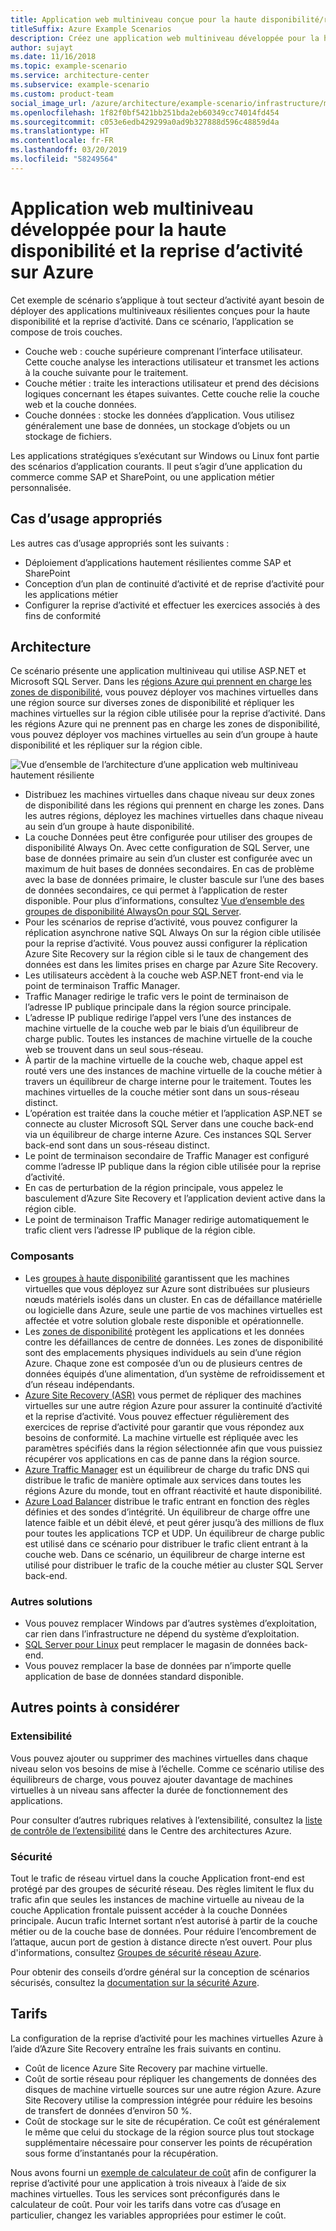 ```yaml
---
title: Application web multiniveau conçue pour la haute disponibilité/reprise d’activité
titleSuffix: Azure Example Scenarios
description: Créez une application web multiniveau développée pour la haute disponibilité et la reprise d’activité après sinistre sur Azure à l’aide de machines virtuelles Azure, de groupes à haute disponibilité, de zones de disponibilité, d’Azure Site Recovery et d’Azure Traffic Manager.
author: sujayt
ms.date: 11/16/2018
ms.topic: example-scenario
ms.service: architecture-center
ms.subservice: example-scenario
ms.custom: product-team
social_image_url: /azure/architecture/example-scenario/infrastructure/media/arhitecture-disaster-recovery-multi-tier-app.png
ms.openlocfilehash: 1f82f0bf5421bb251bda2eb60349cc74014fd454
ms.sourcegitcommit: c053e6edb429299a0ad9b327888d596c48859d4a
ms.translationtype: HT
ms.contentlocale: fr-FR
ms.lasthandoff: 03/20/2019
ms.locfileid: "58249564"
---
```

# <a name="multitier-web-application-built-for-high-availability-and-disaster-recovery-on-azure"></a>Application web multiniveau développée pour la haute disponibilité et la reprise d’activité sur Azure

Cet exemple de scénario s’applique à tout secteur d’activité ayant besoin de déployer des applications multiniveaux résilientes conçues pour la haute disponibilité et la reprise d’activité. Dans ce scénario, l’application se compose de trois couches.

- Couche web : couche supérieure comprenant l’interface utilisateur. Cette couche analyse les interactions utilisateur et transmet les actions à la couche suivante pour le traitement.
- Couche métier : traite les interactions utilisateur et prend des décisions logiques concernant les étapes suivantes. Cette couche relie la couche web et la couche données.
- Couche données : stocke les données d’application. Vous utilisez généralement une base de données, un stockage d’objets ou un stockage de fichiers.

Les applications stratégiques s’exécutant sur Windows ou Linux font partie des scénarios d’application courants. Il peut s’agir d’une application du commerce comme SAP et SharePoint, ou une application métier personnalisée.

## <a name="relevant-use-cases"></a>Cas d’usage appropriés

Les autres cas d’usage appropriés sont les suivants :

- Déploiement d’applications hautement résilientes comme SAP et SharePoint
- Conception d’un plan de continuité d’activité et de reprise d’activité pour les applications métier
- Configurer la reprise d’activité et effectuer les exercices associés à des fins de conformité

## <a name="architecture"></a>Architecture

Ce scénario présente une application multiniveau qui utilise ASP.NET et Microsoft SQL Server. Dans les [régions Azure qui prennent en charge les zones de disponibilité](/azure/availability-zones/az-overview#regions-that-support-availability-zones), vous pouvez déployer vos machines virtuelles dans une région source sur diverses zones de disponibilité et répliquer les machines virtuelles sur la région cible utilisée pour la reprise d’activité. Dans les régions Azure qui ne prennent pas en charge les zones de disponibilité, vous pouvez déployer vos machines virtuelles au sein d’un groupe à haute disponibilité et les répliquer sur la région cible.

![Vue d’ensemble de l’architecture d’une application web multiniveau hautement résiliente][architecture]

- Distribuez les machines virtuelles dans chaque niveau sur deux zones de disponibilité dans les régions qui prennent en charge les zones. Dans les autres régions, déployez les machines virtuelles dans chaque niveau au sein d’un groupe à haute disponibilité.
- La couche Données peut être configurée pour utiliser des groupes de disponibilité Always On. Avec cette configuration de SQL Server, une base de données primaire au sein d’un cluster est configurée avec un maximum de huit bases de données secondaires. En cas de problème avec la base de données primaire, le cluster bascule sur l’une des bases de données secondaires, ce qui permet à l’application de rester disponible. Pour plus d’informations, consultez [Vue d’ensemble des groupes de disponibilité AlwaysOn pour SQL Server][docs-sql-always-on].
- Pour les scénarios de reprise d’activité, vous pouvez configurer la réplication asynchrone native SQL Always On sur la région cible utilisée pour la reprise d’activité. Vous pouvez aussi configurer la réplication Azure Site Recovery sur la région cible si le taux de changement des données est dans les limites prises en charge par Azure Site Recovery.
- Les utilisateurs accèdent à la couche web ASP.NET front-end via le point de terminaison Traffic Manager.
- Traffic Manager redirige le trafic vers le point de terminaison de l’adresse IP publique principale dans la région source principale.
- L’adresse IP publique redirige l’appel vers l’une des instances de machine virtuelle de la couche web par le biais d’un équilibreur de charge public. Toutes les instances de machine virtuelle de la couche web se trouvent dans un seul sous-réseau.
- À partir de la machine virtuelle de la couche web, chaque appel est routé vers une des instances de machine virtuelle de la couche métier à travers un équilibreur de charge interne pour le traitement. Toutes les machines virtuelles de la couche métier sont dans un sous-réseau distinct.
- L’opération est traitée dans la couche métier et l’application ASP.NET se connecte au cluster Microsoft SQL Server dans une couche back-end via un équilibreur de charge interne Azure. Ces instances SQL Server back-end sont dans un sous-réseau distinct.
- Le point de terminaison secondaire de Traffic Manager est configuré comme l’adresse IP publique dans la région cible utilisée pour la reprise d’activité.
- En cas de perturbation de la région principale, vous appelez le basculement d’Azure Site Recovery et l’application devient active dans la région cible.
- Le point de terminaison Traffic Manager redirige automatiquement le trafic client vers l’adresse IP publique de la région cible.

### <a name="components"></a>Composants

- Les [groupes à haute disponibilité][docs-availability-sets] garantissent que les machines virtuelles que vous déployez sur Azure sont distribuées sur plusieurs nœuds matériels isolés dans un cluster. En cas de défaillance matérielle ou logicielle dans Azure, seule une partie de vos machines virtuelles est affectée et votre solution globale reste disponible et opérationnelle.
- Les [zones de disponibilité][docs-availability-zones] protègent les applications et les données contre les défaillances de centre de données. Les zones de disponibilité sont des emplacements physiques individuels au sein d’une région Azure. Chaque zone est composée d’un ou de plusieurs centres de données équipés d’une alimentation, d’un système de refroidissement et d’un réseau indépendants.
- [Azure Site Recovery (ASR)][docs-azure-site-recovery] vous permet de répliquer des machines virtuelles sur une autre région Azure pour assurer la continuité d’activité et la reprise d’activité. Vous pouvez effectuer régulièrement des exercices de reprise d’activité pour garantir que vous répondez aux besoins de conformité. La machine virtuelle est répliquée avec les paramètres spécifiés dans la région sélectionnée afin que vous puissiez récupérer vos applications en cas de panne dans la région source.
- [Azure Traffic Manager][docs-traffic-manager] est un équilibreur de charge du trafic DNS qui distribue le trafic de manière optimale aux services dans toutes les régions Azure du monde, tout en offrant réactivité et haute disponibilité.
- [Azure Load Balancer][docs-load-balancer] distribue le trafic entrant en fonction des règles définies et des sondes d’intégrité. Un équilibreur de charge offre une latence faible et un débit élevé, et peut gérer jusqu’à des millions de flux pour toutes les applications TCP et UDP. Un équilibreur de charge public est utilisé dans ce scénario pour distribuer le trafic client entrant à la couche web. Dans ce scénario, un équilibreur de charge interne est utilisé pour distribuer le trafic de la couche métier au cluster SQL Server back-end.

### <a name="alternatives"></a>Autres solutions

- Vous pouvez remplacer Windows par d’autres systèmes d’exploitation, car rien dans l’infrastructure ne dépend du système d’exploitation.
- [SQL Server pour Linux][docs-sql-server-linux] peut remplacer le magasin de données back-end.
- Vous pouvez remplacer la base de données par n’importe quelle application de base de données standard disponible.

## <a name="other-considerations"></a>Autres points à considérer

### <a name="scalability"></a>Extensibilité

Vous pouvez ajouter ou supprimer des machines virtuelles dans chaque niveau selon vos besoins de mise à l’échelle. Comme ce scénario utilise des équilibreurs de charge, vous pouvez ajouter davantage de machines virtuelles à un niveau sans affecter la durée de fonctionnement des applications.

Pour consulter d’autres rubriques relatives à l’extensibilité, consultez la [liste de contrôle de l’extensibilité][scalability] dans le Centre des architectures Azure.

### <a name="security"></a>Sécurité

Tout le trafic de réseau virtuel dans la couche Application front-end est protégé par des groupes de sécurité réseau. Des règles limitent le flux du trafic afin que seules les instances de machine virtuelle au niveau de la couche Application frontale puissent accéder à la couche Données principale. Aucun trafic Internet sortant n’est autorisé à partir de la couche métier ou de la couche base de données. Pour réduire l’encombrement de l’attaque, aucun port de gestion à distance directe n’est ouvert. Pour plus d'informations, consultez [Groupes de sécurité réseau Azure][docs-nsg].

Pour obtenir des conseils d’ordre général sur la conception de scénarios sécurisés, consultez la [documentation sur la sécurité Azure][security].

## <a name="pricing"></a>Tarifs

La configuration de la reprise d’activité pour les machines virtuelles Azure à l’aide d’Azure Site Recovery entraîne les frais suivants en continu.

- Coût de licence Azure Site Recovery par machine virtuelle.
- Coût de sortie réseau pour répliquer les changements de données des disques de machine virtuelle sources sur une autre région Azure. Azure Site Recovery utilise la compression intégrée pour réduire les besoins de transfert de données d’environ 50 %.
- Coût de stockage sur le site de récupération. Ce coût est généralement le même que celui du stockage de la région source plus tout stockage supplémentaire nécessaire pour conserver les points de récupération sous forme d’instantanés pour la récupération.

Nous avons fourni un [exemple de calculateur de coût][calculator] afin de configurer la reprise d’activité pour une application à trois niveaux à l’aide de six machines virtuelles. Tous les services sont préconfigurés dans le calculateur de coût. Pour voir les tarifs dans votre cas d’usage en particulier, changez les variables appropriées pour estimer le coût.

<!-- links -->
[architecture]: ./media/arhitecture-disaster-recovery-multi-tier-app.png
[autoscaling]: /azure/architecture/best-practices/auto-scaling
[availability]: ../../checklist/availability.md
[resiliency]: /azure/architecture/resiliency/
[security]: /azure/security/
[scalability]: /azure/architecture/checklist/scalability
[docs-availability-zones]: /azure/availability-zones/az-overview
[docs-load-balancer]: /azure/load-balancer/load-balancer-overview
[docs-nsg]: /azure/virtual-network/security-overview
[docs-vmss]: /azure/virtual-machine-scale-sets/overview
[docs-sql-always-on]: /sql/database-engine/availability-groups/windows/overview-of-always-on-availability-groups-sql-server
[docs-vmss-autoscale]: /azure/virtual-machine-scale-sets/virtual-machine-scale-sets-autoscale-overview
[docs-vnet]: /azure/virtual-network/virtual-networks-overview
[docs-sql-server-linux]: /sql/linux/sql-server-linux-overview?view=sql-server-linux-2017
[docs-traffic-manager]: /azure/traffic-manager/
[docs-azure-site-recovery]: /azure/site-recovery/azure-to-azure-quickstart/
[docs-availability-sets]: /azure/virtual-machines/windows/manage-availability/
[calculator]: https://azure.com/e/6835332265044d6d931d68c917979e6d/
